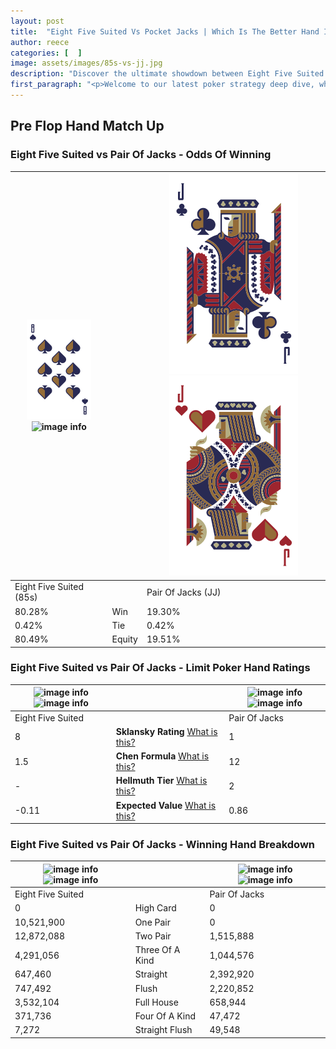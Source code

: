 ```yaml
---
layout: post
title:  "Eight Five Suited Vs Pocket Jacks | Which Is The Better Hand In Poker? A Complete Guide"
author: reece
categories: [  ]
image: assets/images/85s-vs-jj.jpg
description: "Discover the ultimate showdown between Eight Five Suited and Pair Of Jacks in poker! Uncover the odds, strategies, and scenarios where one hand triumphs over the other. Get ready to up your poker game with this thrilling analysis."
first_paragraph: "<p>Welcome to our latest poker strategy deep dive, where we're pitting two distinct hands against each other in a high-stakes showdown: Eight Five Suited vs Pair Of Jacks.</p><p>In the dynamic world of poker, every decision counts, and knowing which hand holds the upper hand is key to your success at the table.</p><p>In this article, we'll dissect these two hands, explore the scenarios where one dominates the other, and equip you with the knowledge to make strategic choices that can tip the odds in your favor.</p><p>Get ready to unravel the intriguing dynamics of these poker hands and elevate your game to new heights.</p>"
---
```




[comment]: # (sp0)

## Pre Flop Hand Match Up

<div class="table hand-ratings" markdown="1"> 



### Eight Five Suited vs Pair Of Jacks - Odds Of Winning


    
| ![image info](assets/images/hand1/8.png) ![image info](assets/images/hand1/5s.png) |  | ![image info](assets/images/hand2/J.png) ![image info](assets/images/hand2/Jo.png) |
| -------- | -------- | -------- |
| Eight Five Suited (85s) |  | Pair Of Jacks (JJ) |
| 80.28% | Win | 19.30% |
| 0.42% | Tie | 0.42% |
| 80.49% | Equity | 19.51% |




[comment]: # (sp1)



### Eight Five Suited vs Pair Of Jacks - Limit Poker Hand Ratings


    
| ![image info](https://www.riverpairs.com/assets/images/hand1/8.png) ![image info](https://www.riverpairs.com/assets/images/hand1/5s.png) |  | ![image info](https://www.riverpairs.com/assets/images/hand2/J.png) ![image info](https://www.riverpairs.com/assets/images/hand2/Jo.png) |
| -------- | -------- | -------- |
| Eight Five Suited |  | Pair Of Jacks |
| 8 | **Sklansky Rating** [What is this?](/sklansky-rating-explained) | 1 |
| 1.5 | **Chen Formula** [What is this?](/chen-formula-explained) | 12 |
| - | **Hellmuth Tier** [What is this?](/Hellmuth-tier-explained) | 2 |
| -0.11 | **Expected Value** [What is this?](/expected-value-explained) | 0.86 |




[comment]: # (sp2)



### Eight Five Suited vs Pair Of Jacks - Winning Hand Breakdown


    
| ![image info](https://www.riverpairs.com/assets/images/hand1/8.png) ![image info](https://www.riverpairs.com/assets/images/hand1/5s.png) |  | ![image info](https://www.riverpairs.com/assets/images/hand2/J.png) ![image info](https://www.riverpairs.com/assets/images/hand2/Jo.png) |
| -------- | -------- | -------- |
| Eight Five Suited |  | Pair Of Jacks |
| 0 | High Card | 0 |
| 10,521,900 | One Pair | 0 |
| 12,872,088 | Two Pair | 1,515,888 |
| 4,291,056 | Three Of A Kind | 1,044,576 |
| 647,460 | Straight | 2,392,920 |
| 747,492 | Flush | 2,220,852 |
| 3,532,104 | Full House | 658,944 |
| 371,736 | Four Of A Kind | 47,472 |
| 7,272 | Straight Flush | 49,548 |




[comment]: # (sp3)



</div>

[comment]: # (sp4)



[comment]: # (sp5)

